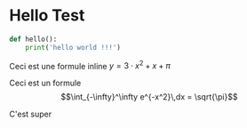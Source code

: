 # Hello Test

```python
def hello():
    print('hello world !!!')
```

Ceci est une formule inline $y = 3\cdot{}x^2 + x + \pi$

Ceci est un formule $$\int_{-\infty}^\infty e^{-x^2}\,dx = \sqrt{\pi}$$

C'est super